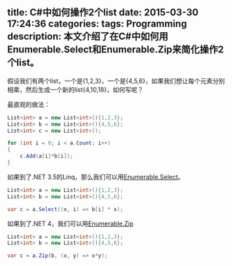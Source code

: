 title: C#中如何操作2个list
date: 2015-03-30 17:24:36
categories:
tags: Programming
description: 本文介绍了在C#中如何用Enumerable.Select和Enumerable.Zip来简化操作2个list。
---

假设我们有两个list，一个是{1,2,3}，一个是{4,5,6}，如果我们想让每个元素分别相乘，然后生成一个新的list{4,10,18}，如何写呢？

最直观的做法：

```csharp
List<int> a = new List<int>(){1,2,3};
List<int> b = new List<int>(){4,5,6};
List<int> c = new List<int>();

for (int i = 0; i < a.Count; i++)
{
	c.Add(a[i]*b[i]);
}
```

如果到了.NET 3.5的Linq，那么我们可以用[Enumerable.Select](https://msdn.microsoft.com/en-us/library/vstudio/system.linq.enumerable.select%28v=vs.110%29.aspx)。
```csharp
List<int> a = new List<int>(){1,2,3};
List<int> b = new List<int>(){4,5,6};

var c = a.Select((x, i) => b[i] * x);
```

如果到了.NET 4，我们可以用[Enumerable.Zip](https://msdn.microsoft.com/en-us/library/vstudio/dd267698%28v=vs.110%29.aspx)

```csharp
List<int> a = new List<int>(){1,2,3};
List<int> b = new List<int>(){4,5,6};

var c = a.Zip(b, (x, y) => x*y);
```